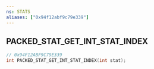 ```yaml
---
ns: STATS
aliases: ["0x94f12abf9c79e339"]
---
```

## PACKED_STAT_GET_INT_STAT_INDEX

```c
// 0x94F12ABF9C79E339
int PACKED_STAT_GET_INT_STAT_INDEX(int stat);
```
